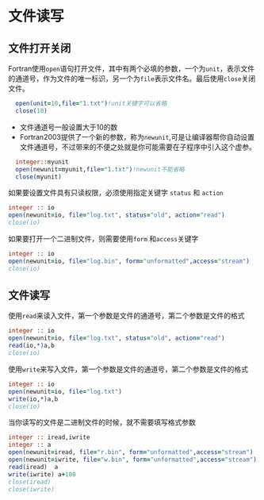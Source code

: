 # 文件读写

## 文件打开关闭

Fortran使用`open`语句打开文件，其中有两个必填的参数，一个为`unit`，表示文件的通道号，作为文件的唯一标识，另一个为`file`表示文件名。最后使用`close`关闭文件。

``` fortran
  open(unit=10,file="1.txt")!unit关键字可以省略
  close(10)
```
- 文件通道号一般设置大于10的数
- Fortran2003提供了一个新的参数，称为`newunit`,可是让编译器帮你自动设置文件通道号，不过带来的不便之处就是你可能需要在子程序中引入这个虚参。
  
``` fortran
  integer::myunit
  open(newunit=myunit,file="1.txt")!newunit不能省略
  close(myunit)
```

如果要设置文件具有只读权限，必须使用指定关键字 `status` 和 `action`

``` fortran
integer :: io
open(newunit=io, file="log.txt", status="old", action="read")
close(io)
```

如果要打开一个二进制文件，则需要使用`form` 和`access`关键字

``` fortran
integer :: io
open(newunit=io, file="log.bin", form="unformatted",access="stream")
close(io)
```


## 文件读写

使用`read`来读入文件，第一个参数是文件的通道号，第二个参数是文件的格式
``` fortran
integer :: io
open(newunit=io, file="log.txt", status="old", action="read")
read(io,*)a,b
close(io)
```
使用`write`来写入文件，第一个参数是文件的通道号，第二个参数是文件的格式
``` fortran
integer :: io
open(newunit=io, file="log.txt")
write(io,*)a,b
close(io)
```

当你读写的文件是二进制文件的时候，就不需要填写格式参数

``` fortran
integer :: iread,iwrite
integer :: a
open(newunit=iread, file="r.bin", form="unformatted",access="stream")
open(newunit=iwrite, file="w.bin", form="unformatted",access="stream")
read(iread)  a
write(iwrite) a+100
close(iread)
close(iwrite)
```

